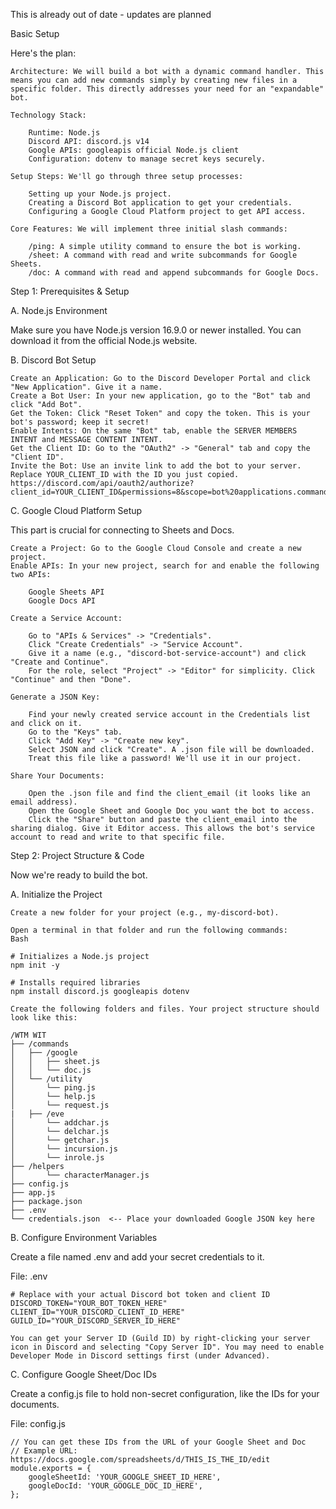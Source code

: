 This is already out of date - updates are planned

Basic Setup

Here's the plan:

    Architecture: We will build a bot with a dynamic command handler. This means you can add new commands simply by creating new files in a specific folder. This directly addresses your need for an "expandable" bot.

    Technology Stack:

        Runtime: Node.js
        Discord API: discord.js v14
        Google APIs: googleapis official Node.js client
        Configuration: dotenv to manage secret keys securely.

    Setup Steps: We'll go through three setup processes:

        Setting up your Node.js project.
        Creating a Discord Bot application to get your credentials.
        Configuring a Google Cloud Platform project to get API access.

    Core Features: We will implement three initial slash commands:

        /ping: A simple utility command to ensure the bot is working.
        /sheet: A command with read and write subcommands for Google Sheets.
        /doc: A command with read and append subcommands for Google Docs.

Step 1: Prerequisites & Setup

A. Node.js Environment

Make sure you have Node.js version 16.9.0 or newer installed. You can download it from the official Node.js website.

B. Discord Bot Setup

    Create an Application: Go to the Discord Developer Portal and click "New Application". Give it a name.
    Create a Bot User: In your new application, go to the "Bot" tab and click "Add Bot".
    Get the Token: Click "Reset Token" and copy the token. This is your bot's password; keep it secret!
    Enable Intents: On the same "Bot" tab, enable the SERVER MEMBERS INTENT and MESSAGE CONTENT INTENT.
    Get the Client ID: Go to the "OAuth2" -> "General" tab and copy the "Client ID".
    Invite the Bot: Use an invite link to add the bot to your server. Replace YOUR_CLIENT_ID with the ID you just copied.
    https://discord.com/api/oauth2/authorize?client_id=YOUR_CLIENT_ID&permissions=8&scope=bot%20applications.commands

C. Google Cloud Platform Setup

This part is crucial for connecting to Sheets and Docs.

    Create a Project: Go to the Google Cloud Console and create a new project.
    Enable APIs: In your new project, search for and enable the following two APIs:

        Google Sheets API
        Google Docs API

    Create a Service Account:

        Go to "APIs & Services" -> "Credentials".
        Click "Create Credentials" -> "Service Account".
        Give it a name (e.g., "discord-bot-service-account") and click "Create and Continue".
        For the role, select "Project" -> "Editor" for simplicity. Click "Continue" and then "Done".

    Generate a JSON Key:

        Find your newly created service account in the Credentials list and click on it.
        Go to the "Keys" tab.
        Click "Add Key" -> "Create new key".
        Select JSON and click "Create". A .json file will be downloaded.
        Treat this file like a password! We'll use it in our project.

    Share Your Documents:

        Open the .json file and find the client_email (it looks like an email address).
        Open the Google Sheet and Google Doc you want the bot to access.
        Click the "Share" button and paste the client_email into the sharing dialog. Give it Editor access. This allows the bot's service account to read and write to that specific file.

Step 2: Project Structure & Code

Now we're ready to build the bot.

A. Initialize the Project

    Create a new folder for your project (e.g., my-discord-bot).

    Open a terminal in that folder and run the following commands:
    Bash

    # Initializes a Node.js project
    npm init -y

    # Installs required libraries
    npm install discord.js googleapis dotenv

    Create the following folders and files. Your project structure should look like this:

    /WTM WIT
    ├── /commands
    │   ├── /google
    │   │   ├── sheet.js
    │   │   └── doc.js
    │   └── /utility
    │       └── ping.js
    │       └── help.js
    │       └── request.js
    |   ├── /eve
    │       └── addchar.js
    │       └── delchar.js
    │       └── getchar.js
    │       └── incursion.js
    │       └── inrole.js
    ├── /helpers
    │       └── characterManager.js
    ├── config.js
    ├── app.js
    ├── package.json
    ├── .env
    └── credentials.json  <-- Place your downloaded Google JSON key here

B. Configure Environment Variables

Create a file named .env and add your secret credentials to it.

File: .env

    # Replace with your actual Discord bot token and client ID
    DISCORD_TOKEN="YOUR_BOT_TOKEN_HERE"
    CLIENT_ID="YOUR_DISCORD_CLIENT_ID_HERE"
    GUILD_ID="YOUR_DISCORD_SERVER_ID_HERE"

    You can get your Server ID (Guild ID) by right-clicking your server icon in Discord and selecting "Copy Server ID". You may need to enable Developer Mode in Discord settings first (under Advanced).

C. Configure Google Sheet/Doc IDs

Create a config.js file to hold non-secret configuration, like the IDs for your documents.

File: config.js

    // You can get these IDs from the URL of your Google Sheet and Doc
    // Example URL: https://docs.google.com/spreadsheets/d/THIS_IS_THE_ID/edit
    module.exports = {
        googleSheetId: 'YOUR_GOOGLE_SHEET_ID_HERE',
        googleDocId: 'YOUR_GOOGLE_DOC_ID_HERE',
    };
